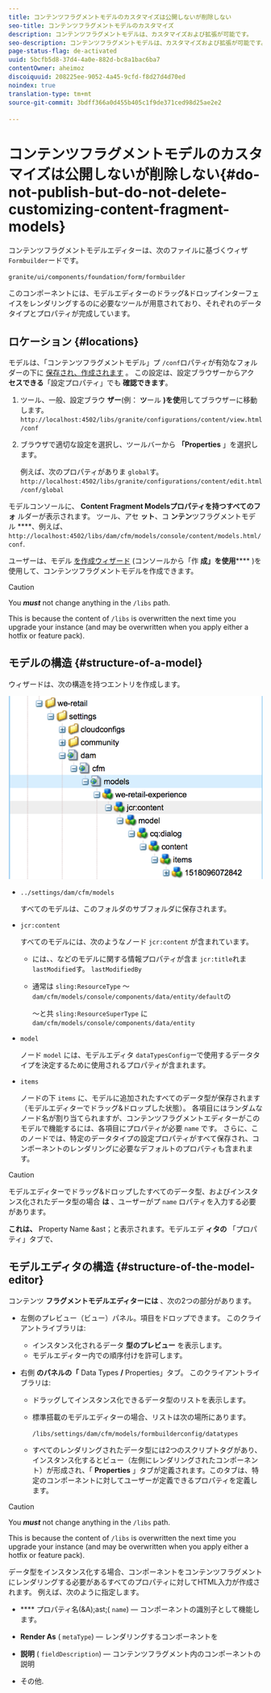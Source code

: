 ```yaml
---
title: コンテンツフラグメントモデルのカスタマイズは公開しないが削除しない
seo-title: コンテンツフラグメントモデルのカスタマイズ
description: コンテンツフラグメントモデルは、カスタマイズおよび拡張が可能です。
seo-description: コンテンツフラグメントモデルは、カスタマイズおよび拡張が可能です。
page-status-flag: de-activated
uuid: 5bcfb5d8-37d4-4a0e-882d-bc8a1bac6ba7
contentOwner: aheimoz
discoiquuid: 208225ee-9052-4a45-9cfd-f8d27d4d70ed
noindex: true
translation-type: tm+mt
source-git-commit: 3bdff366a0d455b405c1f9de371ced98d25ae2e2

---
```



# コンテンツフラグメントモデルのカスタマイズは公開しないが削除しない{#do-not-publish-but-do-not-delete-customizing-content-fragment-models}

コンテンツフラグメントモデルエディターは、次のファイルに基づくウィザ `Formbuilder`ードです。

`granite/ui/components/foundation/form/formbuilder`

このコンポーネントには、モデルエディターのドラッグ&amp;ドロップインターフェイスをレンダリングするのに必要なツールが用意されており、それぞれのデータタイプとプロパティが完成しています。

## ロケーション {#locations}

モデルは、「コンテンツフラグメントモデル」プ `/conf`ロパティが有効なフォルダーの下に [保存され、作成されます](/help/assets/content-fragments-models.md#enable-content-fragment-models) 。 この設定は、設定ブラウザーからアク **セスできる**「設定プロパティ」でも **確認できます**。

1. ツール、一般、設定ブラウ **ザー**(例： **ツ**&#x200B;ール **)を使**&#x200B;用してブラウザーに移動します。 `http://localhost:4502/libs/granite/configurations/content/view.html/conf`

1. ブラウザで適切な設定を選択し、ツールバーから **「Properties** 」を選択します。

   例えば、次のプロパティがありま `global`す。 `http://localhost:4502/libs/granite/configurations/content/edit.html/conf/global`

モデルコンソールに、 **Content Fragment Modelsプロパティを持つすべてのフォ** ルダーが表示されます。 ツール、アセ **ット**、コ **ンテン**&#x200B;ツフラグメントモデル ****、例えば、 `http://localhost:4502/libs/dam/cfm/models/console/content/models.html/conf`.

ユーザーは、モデル [を作成ウィザード](/help/assets/content-fragments-models.md#creating-a-content-fragment-model) (コンソールから「作 **成」を使用****** )を使用して、コンテンツフラグメントモデルを作成できます。

>[!CAUTION]
>
>You ***must*** not change anything in the `/libs` path.
>
>This is because the content of `/libs` is overwritten the next time you upgrade your instance (and may be overwritten when you apply either a hotfix or feature pack).

## モデルの構造 {#structure-of-a-model}

ウィザードは、次の構造を持つエントリを作成します。

![cf-54](assets/cf-54.png)

* `../settings/dam/cfm/models`

   すべてのモデルは、このフォルダのサブフォルダに保存されます。

* `jcr:content`

   すべてのモデルには、次のようなノード `jcr:content` が含まれています。

   * には、、などのモデルに関する情報プロパティが含ま `jcr:title`れま `lastModified`す。 `lastModifiedBy`
   * 通常は `sling:ResourceType` ～ `dam/cfm/models/console/components/data/entity/default`の

      ～と共 `sling:ResourceSuperType` に `dam/cfm/models/console/components/data/entity`

* `model`

   ノード `model` には、モデルエディタ `dataTypesConfig`ーで使用するデータタイプを決定するために使用されるプロパティが含まれます。

* `items`

   ノードの下 `items` に、モデルに追加されたすべてのデータ型が保存されます（モデルエディターでドラッグ&amp;ドロップした状態）。 各項目にはランダムなノード名が割り当てられますが、コンテンツフラグメントエディターがこのモデルで機能するには、各項目にプロパティが必要 `name` です。 さらに、このノードでは、特定のデータタイプの設定プロパティがすべて保存され、コンポーネントのレンダリングに必要なデフォルトのプロパティも含まれます。

>[!CAUTION]
>
>モデルエディターでドラッグ&amp;ドロップしたすべてのデータ型、およびインスタンス化されたデータ型の場合 **は** 、ユーザーがプ `name` ロパティを入力する必要があります。
>
>**これは、** Property Name &amp;ast；と表示されます。モデルエデ **ィタの** 「プロパティ」タブで、

## モデルエディタの構造 {#structure-of-the-model-editor}

コンテンツ **フラグメントモデルエディターには** 、次の2つの部分があります。

* 左側のプレビュー（ビュー）パネル。項目をドロップできます。 このクライアントライブラリは:

   * インスタンス化されるデータ **型のプレビュー** を表示します。
   * モデルエディター内での順序付けを許可します。

* 右側 **のパネルの「** Data Types **/** Properties」タブ。 このクライアントライブラリは:

   * ドラッグしてインスタンス化できるデータ型のリストを表示します。
   * 標準搭載のモデルエディターの場合、リストは次の場所にあります。

      `/libs/settings/dam/cfm/models/formbuilderconfig/datatypes`

      <!-- Please uncomment when file is used
      This node contains all the data types currently supported in the model editor. For more information on how to configure the data types, see [Customizing Data Types for Content Fragment Models](/help/sites-developing/customizing-content-fragment-model-data-types.md).
      -->

   * すべてのレンダリングされたデータ型には2つのスクリプトタグがあり、インスタンス化するとビュー（左側にレンダリングされたコンポーネント）が形成され、「 **Properties** 」タブが定義されます。このタブは、特定のコンポーネントに対してユーザーが定義できるプロパティを定義します。

>[!CAUTION]
>
>You ***must*** not change anything in the `/libs` path.
>
>This is because the content of `/libs` is overwritten the next time you upgrade your instance (and may be overwritten when you apply either a hotfix or feature pack).

<!-- Please uncomment when files are used
The properties on the right side define a form that is submitted directly into JCR under `/conf`; see the path in the example [Structure of a Model](/help/sites-developing/customizing-content-fragment-models.md#structure-of-a-model).
-->

データ型をインスタンス化する場合、コンポーネントをコンテンツフラグメントにレンダリングする必要があるすべてのプロパティに対してHTML入力が作成されます。 例えば、次のように指定します。

* **** プロパティ名(&amp;A);ast;( `name`) — コンポーネントの識別子として機能します。

* **Render As** ( `metaType`) — レンダリングするコンポーネントを

* **説明** ( `fieldDescription`) — コンテンツフラグメント内のコンポーネントの説明

* その他.

